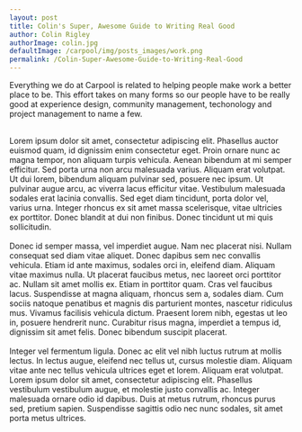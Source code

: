 ```yaml
---
layout: post
title: Colin's Super, Awesome Guide to Writing Real Good
author: Colin Rigley
authorImage: colin.jpg
defaultImage: /carpool/img/posts_images/work.png
permalink: /Colin-Super-Awesome-Guide-to-Writing-Real-Good
---
```

Everything we do at Carpool is related to helping people make work a better place to be. This effort takes on many forms so our people have to be really good at experience design, community management, techonology and project management to name a few.

<!--more-->

<br>
Lorem ipsum dolor sit amet, consectetur adipiscing elit. Phasellus auctor euismod quam, id dignissim enim consectetur eget. Proin ornare nunc ac magna tempor, non aliquam turpis vehicula. Aenean bibendum at mi semper efficitur. Sed porta urna non arcu malesuada varius. Aliquam erat volutpat. Ut dui lorem, bibendum aliquam pulvinar sed, posuere nec ipsum. Ut pulvinar augue arcu, ac viverra lacus efficitur vitae. Vestibulum malesuada sodales erat lacinia convallis. Sed eget diam tincidunt, porta dolor vel, varius urna. Integer rhoncus ex sit amet massa scelerisque, vitae ultricies ex porttitor. Donec blandit at dui non finibus. Donec tincidunt ut mi quis sollicitudin.
<br>
<br>
Donec id semper massa, vel imperdiet augue. Nam nec placerat nisi. Nullam consequat sed diam vitae aliquet. Donec dapibus sem nec convallis vehicula. Etiam id ante maximus, sodales orci in, eleifend diam. Aliquam vitae maximus nulla. Ut placerat faucibus metus, nec laoreet orci porttitor ac. Nullam sit amet mollis ex. Etiam in porttitor quam. Cras vel faucibus lacus. Suspendisse at magna aliquam, rhoncus sem a, sodales diam. Cum sociis natoque penatibus et magnis dis parturient montes, nascetur ridiculus mus. Vivamus facilisis vehicula dictum. Praesent lorem nibh, egestas ut leo in, posuere hendrerit nunc. Curabitur risus magna, imperdiet a tempus id, dignissim sit amet felis. Donec bibendum suscipit placerat.
<br>
<br>
Integer vel fermentum ligula. Donec ac elit vel nibh luctus rutrum at mollis lectus. In lectus augue, eleifend nec tellus ut, cursus molestie diam. Aliquam vitae ante nec tellus vehicula ultrices eget et lorem. Aliquam erat volutpat. Lorem ipsum dolor sit amet, consectetur adipiscing elit. Phasellus vestibulum vestibulum augue, et molestie justo convallis ac. Integer malesuada ornare odio id dapibus. Duis at metus rutrum, rhoncus purus sed, pretium sapien. Suspendisse sagittis odio nec nunc sodales, sit amet porta metus ultrices. 

